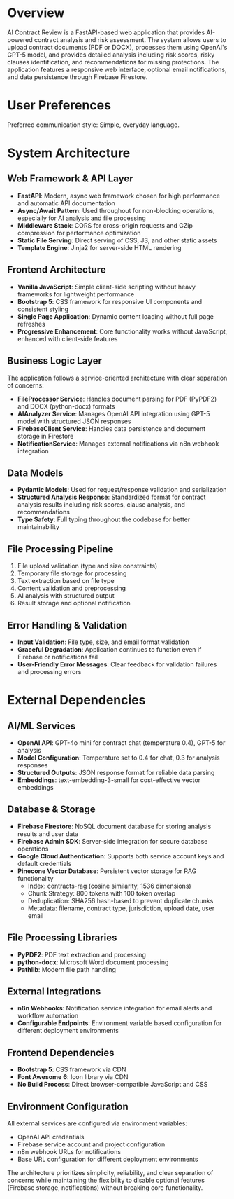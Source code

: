 # Overview

AI Contract Review is a FastAPI-based web application that provides AI-powered contract analysis and risk assessment. The system allows users to upload contract documents (PDF or DOCX), processes them using OpenAI's GPT-5 model, and provides detailed analysis including risk scores, risky clauses identification, and recommendations for missing protections. The application features a responsive web interface, optional email notifications, and data persistence through Firebase Firestore.

# User Preferences

Preferred communication style: Simple, everyday language.

# System Architecture

## Web Framework & API Layer
- **FastAPI**: Modern, async web framework chosen for high performance and automatic API documentation
- **Async/Await Pattern**: Used throughout for non-blocking operations, especially for AI analysis and file processing
- **Middleware Stack**: CORS for cross-origin requests and GZip compression for performance optimization
- **Static File Serving**: Direct serving of CSS, JS, and other static assets
- **Template Engine**: Jinja2 for server-side HTML rendering

## Frontend Architecture
- **Vanilla JavaScript**: Simple client-side scripting without heavy frameworks for lightweight performance
- **Bootstrap 5**: CSS framework for responsive UI components and consistent styling
- **Single Page Application**: Dynamic content loading without full page refreshes
- **Progressive Enhancement**: Core functionality works without JavaScript, enhanced with client-side features

## Business Logic Layer
The application follows a service-oriented architecture with clear separation of concerns:

- **FileProcessor Service**: Handles document parsing for PDF (PyPDF2) and DOCX (python-docx) formats
- **AIAnalyzer Service**: Manages OpenAI API integration using GPT-5 model with structured JSON responses
- **FirebaseClient Service**: Handles data persistence and document storage in Firestore
- **NotificationService**: Manages external notifications via n8n webhook integration

## Data Models
- **Pydantic Models**: Used for request/response validation and serialization
- **Structured Analysis Response**: Standardized format for contract analysis results including risk scores, clause analysis, and recommendations
- **Type Safety**: Full typing throughout the codebase for better maintainability

## File Processing Pipeline
1. File upload validation (type and size constraints)
2. Temporary file storage for processing
3. Text extraction based on file type
4. Content validation and preprocessing
5. AI analysis with structured output
6. Result storage and optional notification

## Error Handling & Validation
- **Input Validation**: File type, size, and email format validation
- **Graceful Degradation**: Application continues to function even if Firebase or notifications fail
- **User-Friendly Error Messages**: Clear feedback for validation failures and processing errors

# External Dependencies

## AI/ML Services
- **OpenAI API**: GPT-4o mini for contract chat (temperature 0.4), GPT-5 for analysis
- **Model Configuration**: Temperature set to 0.4 for chat, 0.3 for analysis responses
- **Structured Outputs**: JSON response format for reliable data parsing
- **Embeddings**: text-embedding-3-small for cost-effective vector embeddings

## Database & Storage
- **Firebase Firestore**: NoSQL document database for storing analysis results and user data
- **Firebase Admin SDK**: Server-side integration for secure database operations
- **Google Cloud Authentication**: Supports both service account keys and default credentials
- **Pinecone Vector Database**: Persistent vector storage for RAG functionality
  - Index: contracts-rag (cosine similarity, 1536 dimensions)
  - Chunk Strategy: 800 tokens with 100 token overlap
  - Deduplication: SHA256 hash-based to prevent duplicate chunks
  - Metadata: filename, contract type, jurisdiction, upload date, user email

## File Processing Libraries
- **PyPDF2**: PDF text extraction and processing
- **python-docx**: Microsoft Word document processing
- **Pathlib**: Modern file path handling

## External Integrations
- **n8n Webhooks**: Notification service integration for email alerts and workflow automation
- **Configurable Endpoints**: Environment variable based configuration for different deployment environments

## Frontend Dependencies
- **Bootstrap 5**: CSS framework via CDN
- **Font Awesome 6**: Icon library via CDN
- **No Build Process**: Direct browser-compatible JavaScript and CSS

## Environment Configuration
All external services are configured via environment variables:
- OpenAI API credentials
- Firebase service account and project configuration  
- n8n webhook URLs for notifications
- Base URL configuration for different deployment environments

The architecture prioritizes simplicity, reliability, and clear separation of concerns while maintaining the flexibility to disable optional features (Firebase storage, notifications) without breaking core functionality.